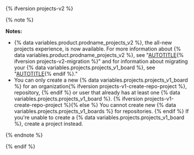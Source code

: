 {% ifversion projects-v2 %}

{% note %}

**Notes:**
- {% data variables.product.prodname_projects_v2 %}, the all-new projects experience, is now available. For more information about {% data variables.product.prodname_projects_v2 %}, see "[AUTOTITLE](/issues/planning-and-tracking-with-projects/learning-about-projects/about-projects){% ifversion projects-v2-migration %}" and for information about migrating your {% data variables.projects.projects_v1_board %}, see "[AUTOTITLE](/issues/planning-and-tracking-with-projects/creating-projects/migrating-from-projects-classic){% endif %}."
- You can only create a new {% data variables.projects.projects_v1_board %} for an organization{% ifversion projects-v1-create-repo-project %}, repository, {% endif %} or user that already has at least one {% data variables.projects.projects_v1_board %}. {% ifversion projects-v1-create-repo-project %}{% else %} You cannot create new {% data variables.projects.projects_v1_boards %} for repositories. {% endif %} If you're unable to create a {% data variables.projects.projects_v1_board %}, create a project instead.

{% endnote %}

{% endif %}
